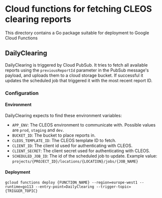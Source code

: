 # Cloud functions for fetching CLEOS clearing reports
This directory contains a Go package suitable for deployment to Google Cloud Functions

## DailyClearing
DailyClearing is triggered by Cloud PubSub. It tries to fetch all available reports using the `previousReportId`
parameter in the PubSub message's payload, and uploads them to a cloud storage bucket. If successful it updates
the scheduled job that triggered it with the most recent report ID.

### Configuration

#### Environment
DailyClearing expects to find these environment variables:
- `APP_ENV`: The CLEOS environment to communicate with. Possible values are `prod`, `staging` and `dev`.
- `BUCKET_ID`: The bucket to place reports in.
- `CLEOS_TEMPLATE_ID`: The CLEOS template ID to fetch.
- `CLIENT_ID`: The client id used for authenticating with CLEOS.
- `CLIENT_SECRET`: The client secret used for authenticating with CLEOS.
- `SCHEDULED_JOB_ID`: The id of the scheduled job to update. Example value: `projects/{PROJECT_ID}/locations/{LOCATION}/jobs/{JOB_NAME}`

#### Deployment
`gcloud functions deploy {FUNCTION_NAME} --region=europe-west1 --runtime=go113 --entry-point=DailyClearing --trigger-topic={TRIGGER_TOPIC}`
